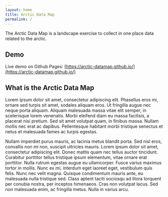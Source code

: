 ```yaml
---
layout: home
title: Arctic Data Map
permalink: /
---
```


The Arctic Data Map is a landscape exercise to collect in one place data related to the arctic.

## Demo

Live demo on Github Pages: [https://arctic-datamap.github.io/](https://arctic-datamap.github.io/)


## What is the Arctic Data Map

Lorem ipsum dolor sit amet, consectetur adipiscing elit. Phasellus eros mi, ornare sed turpis sit amet, sodales aliquam eros. Ut fringilla augue nec neque porta aliquam. Aliquam malesuada massa vitae elit semper, in scelerisque lorem venenatis. Morbi eleifend diam eu massa facilisis, a placerat nisi pretium. Sed sit amet volutpat quam, in finibus massa. Nullam mollis nec erat ac dapibus. Pellentesque habitant morbi tristique senectus et netus et malesuada fames ac turpis egestas.

Nullam imperdiet purus mauris, ac lacinia metus blandit porta. Sed nisl eros, convallis non mi non, suscipit ultricies mauris. Lorem ipsum dolor sit amet, consectetur adipiscing elit. Donec mattis quam nec tellus auctor tincidunt. Curabitur porttitor tellus tristique ipsum elementum, vitae ornare erat porttitor. Nulla rutrum egestas augue eu ullamcorper. Fusce varius maximus tortor in mollis. Nunc ex mi, interdum eget laoreet eget, vestibulum quis felis. Nunc nec velit magna. Quisque condimentum mauris ante, eu malesuada nulla tristique sed. Class aptent taciti sociosqu ad litora torquent per conubia nostra, per inceptos himenaeos. Cras non volutpat lacus. Sed non malesuada enim, ac fringilla metus. Nulla in varius arcu.

